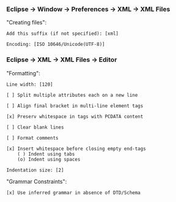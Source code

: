 ### Eclipse -> Window -> Preferences -> XML -> XML Files

"Creating files":

    Add this suffix (if not specified): [xml]
    
    Encoding: [ISO 10646/Unicode(UTF-8)]

### Eclipse -> XML -> XML Files -> Editor

"Formatting":

    Line width: [120]
    
    [ ] Split multiple attributes each on a new line
    
    [ ] Align final bracket in multi-line element tags
    
    [x] Preserv whitespace in tags with PCDATA content
    
    [ ] Clear blank lines
    
    [ ] Format comments
    
    [x] Insert whitespace before closing empty end-tags
        ( ) Indent using tabs
        (o) Indent using spaces
    
    Indentation size: [2]

"Grammar Constraints":

    [x] Use inferred grammar in absence of DTD/Schema
